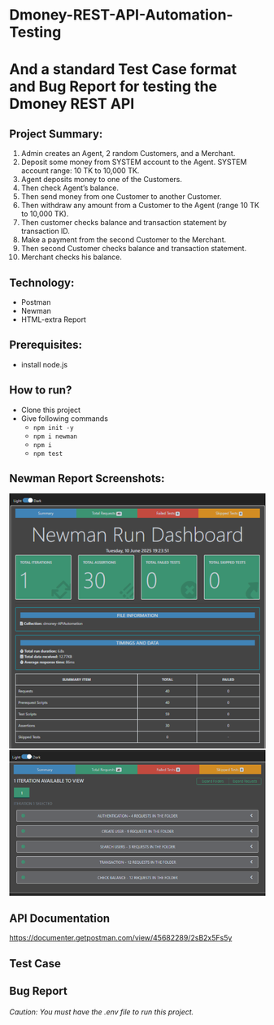 # Dmoney-REST-API-Automation-Testing

# And a standard Test Case format and Bug Report for testing the Dmoney REST API

## Project Summary:
1. Admin creates an Agent, 2 random Customers, and a Merchant.
2. Deposit some money from SYSTEM account to the Agent. SYSTEM account range: 10 TK to 10,000 TK.
3. Agent deposits money to one of the Customers.
4. Then check Agent’s balance.
5. Then send money from one Customer to another Customer.
6. Then withdraw any amount from a Customer to the Agent (range 10 TK to 10,000 TK).
7. Then customer checks balance and transaction statement by transaction ID.
8. Make a payment from the second Customer to the Merchant.
9. Then second Customer checks balance and transaction statement.
10. Merchant checks his balance.

## Technology:
- Postman
- Newman
- HTML-extra Report

## Prerequisites:
- install node.js

## How to run?
- Clone this project
- Give following commands
  - ```npm init -y```
  - ```npm i newman```
  - ```npm i```
  - ```npm test```

## Newman Report Screenshots:
![image alt](https://github.com/abhishek11das/dmoney-api-automation/blob/1c3461a583b8ac77e7a6c5d9f68fba3f591c5882/HTML%20Report.png)
![image alt](https://github.com/abhishek11das/dmoney-api-automation/blob/94296fa7aeb79f630c929264235755df601ab34e/Total%20Requests.png)


## API Documentation
https://documenter.getpostman.com/view/45682289/2sB2x5Fs5y

## Test Case
## Bug Report


###### Caution: You must have the .env file to run this project.





